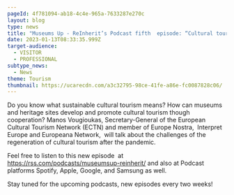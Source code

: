 ```yaml
---
pageId: 4f781094-ab18-4c4e-965a-7633287e270c
layout: blog
type: news
title: "Museums Up - ReInherit’s Podcast fifth  episode: “Cultural tourism”"
date: 2023-01-13T08:33:35.999Z
target-audience:
  - VISITOR
  - PROFESSIONAL
subtype_news:
  - News
theme: Tourism
thumbnail: https://ucarecdn.com/a3c32795-98ce-41fe-a86e-fc0087828c06/
---
```

Do you know what sustainable cultural tourism means? How can museums and heritage sites develop and promote cultural tourism though cooperation? Manos Vougioukas, Secretary-General of the European Cultural Tourism Network (ECTN) and member of Europe Nostra,  Interpret Europe and Europeana Network,  will talk about the challenges of the regeneration of cultural tourism after the pandemic. 

Feel free to listen to this new episode  at <https://rss.com/podcasts/museumsup-reinherit/> and also at Podcast platforms Spotify, Apple, Google, and Samsung as well.

Stay tuned for the upcoming podcasts, new episodes every two weeks!